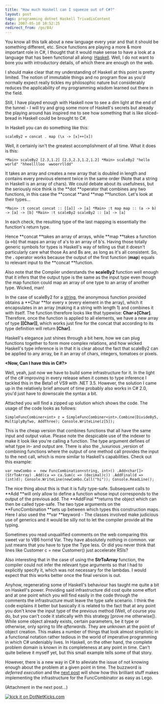 ```yaml
---
title: "How much Haskell can I squeeze out of C#?"
layout: post
tags: programming dotnet Haskell TrivadisContent
date: 2007-05-10 10:52:25
redirect_from: /go/84/
---
```


You know all this talk about a new language every year and that it should be something different, etc. Since functions are playing a more & more important role in C#, I thought that it would make sense to have a look at a language that has been functional all along: [Haskell](http://www.haskell.org/haskellwiki/Haskell). Well, I do not want to bore you with introductory details, of which there are enough on the web.

I should make clear that my understanding of Haskell at this point is pretty limited. The notion of immutable things and no program flow as you'd normally expect really tickles my philosophic nature but considerably reduces the applicability of my programming wisdom learned out there in the field.

Still, I have played enough with Haskell now to see a dim light at the end of the tunnel - I will try and grog some more of Haskell's secrets but already the playing around has inspired me to see how something that is like sliced-bread in Haskell could be brought to C#.

In Haskell you can do something like this:

`
scaleBy2 = concat . map (\x -> [x]++[x])
`

Well, it certainly isn't the greatest accomplishment of all time. What it does is this:

`
*Main> scaleBy2 [2.3,1.2]
[2.3,2.3,1.2,1.2]
*Main> scaleBy2 "hello world"
"hheelllloo  wwoorrlldd"
`

It takes an array and creates a new array that is doubled in length and contains every previous element twice in the same order (Note that a string in Haskell is an array of chars). We could debate about its usefulness, but the seriously nice think is the **dot **operator that combines any two functions, in this case the **concat **and **map **function. Let's look at their types...

`
*Main> :t concat
concat :: [[a]] -> [a]
*Main> :t map
map :: (a -> b) -> [a] -> [b]
*Main> :t scaleBy2
scaleBy2 :: [a] -> [a]
`

In each check, the resulting type of the last mapping is essentially the function's return type.

Hence **concat **takes an array of arrays, while **map **takes a function (a->b) that maps an array of a's to an array of b's. Having those totally generic symbols for types is Haskell's way of telling us that it doesn't particularly care what those As and Bs are, as long as it's all consistent. So, the **.** operator works because the output of the first function (**map**) equals to relevant input to the **concat **function. 

Also note that the Compiler understands the **scaleBy2** function well enough that it infers that the output type is the same as the input type even though the map function could map an array of one type to an array of another type. Wicked, man!

In the case of scaleBy2 for a <u>string</u>, the anonymous function provided obtains a **Char **for every x (every element in the array), which it encapsulates in an array (making it a string with length 1) and combines it with itself. The function therefore looks like that typewise: **Char->[Char]**. Therefore, once the function is applied to all elements, we have a new array of type **[[Char]]**, which works just fine for the concat that according to its type definition will return **[Char]**.

Haskell's elegance just shines through a bit here, how we can plug functions together to form more complex relations, and how wicked Haskell's type inference is in that it is clear about the fact that scaleBy2 can be applied to any array, be it  an array of chars, integers, tomatoes or pixels.

**&lt;Now, Can I have this in C#?&gt;**

Well, yeah, just now we have to build some infrastructure for it. In the light of the c# improving in every release when it comes to type inference I tackled this in the Beta1 of VS9 with .NET 3.5. However, the solution I came up in the relatively brief amount of time probably also works in C# 2.0, you'd just have to downscale the syntax a bit.

Attached you will find a zipped up solution which shows the code. The usage of the code looks as follows:

`
SimpleFuncCombiner<int> z = SimpleFuncCombiner<int>.Combine(DivideBy5, MultiplyByTwo, AddThree);
Console.WriteLine(z[5]);
`

This is the cheap version that combines functions that all have the same input and output value. Please note the despicable use of the indexer to make it look like you're calling a function. The type argument defines of what type in- and output are. There is also the _luxurious _version of combining functions where the output of one method call provides the input to the next call, which is more similar to Haskell's capabilities. Check out this example:

`
var newCombo = 
  new FuncCombination<string, int>()
    .Add<char[]>(StrToArray)
    .Add(ca => ca.Sum(c => (decimal)c))
    .AddFinal(d => (int)d);
Console.WriteLine(newCombo.Call("hi"));
Console.ReadLine();
`

The nice thing about this is that it is fully type-safe. Subsequent calls to **Add **will only allow to define a function whose input corresponds to the output of the previous add. The **AddFinal **returns the object which can then be called type-safe. The two type arguments on the **FuncCombination **sets up between which types this construction maps. Here I also used the **var **keyword - The classes involved make judicious use of generics and it would be silly not to let the compiler provide all the typing.

Sometimes you read unqualified comments on the web comparing this sweet var to VB6 horrid Var. They have absolutely nothing in common. var just means that you have to type the Type less. Or did you never think that lines like Customer c = new Customer() just accelerate RSIs?

Also interesting that in the case of using the **StrToArray** function, the compiler could not infer the relevant type arguments so that I had to explicitly specify it, which was not necessary for the lambdas. I would expect that this works better once the final version is out.

Anyhow, regenerating some of Haskell's behaviour has taught me quite a bit on Haskell's power. Providing said infrastructure did cost quite some effort and at one point which you will find easily in the code through the comments the infrastructure must leave the type safe scenario. I think the code explains it better but basically it is related to the fact that at any point you don't know the input type of the previous method (Well, of course you do, but you can't code it statically with this strategy [prove me otherwise]). While some object already exists, certain parameters, be it type or otherwise, only spring to life _afterwards_. They are unknown at the point of object creation. This makes a number of things that look almost simplistic in a functional notation rather tedious in the world of imperative programming in which C# undeniably lives. In Haskell, on the other hand, the complete problem domain is known in its completeness at any point in time. Can't quite believe it myself yet, but this small example tells some of that story.

However, there is a new way in C# to alleviate the issue of not knowing enough about the problem at a given point in time. The buzzword is _deferred execution_ and the [next post](/?q=node/118) will show how this brilliant stuff makes implementing the infrastructure for the FuncCombinator as easy as Lego.

(Attachment in the next post...)

[![kick it on DotNetKicks.com](http://www.dotnetkicks.com/Services/Images/KickItImageGenerator.ashx?url=http://realfiction.net/?q=node/117)](http://www.dotnetkicks.com/kick/?url=http://realfiction.net/?q=node/117)